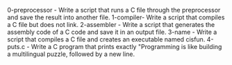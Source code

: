 0-preprocessor - Write a script that runs a C file through the preprocessor and save the result into another file.
1-compiler- Write a script that compiles a C file but does not link.
2-assembler - Write a script that generates the assembly code of a C code and save it in an output file.
3-name - Write a script that compiles a C file and creates an executable named cisfun.
4-puts.c - Write a C program that prints exactly "Programming is like building a multilingual puzzle, followed by a new line.
